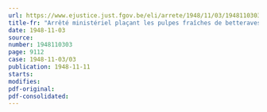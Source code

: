 ```yaml
---
url: https://www.ejustice.just.fgov.be/eli/arrete/1948/11/03/1948110303/justel
title-fr: "Arrêté ministériel plaçant les pulpes fraîches de betteraves sucrières sous le régime du prix normal"
date: 1948-11-03
source:
number: 1948110303
page: 9112
case: 1948-11-03/03
publication: 1948-11-11
starts:
modifies:
pdf-original:
pdf-consolidated:
---
```


